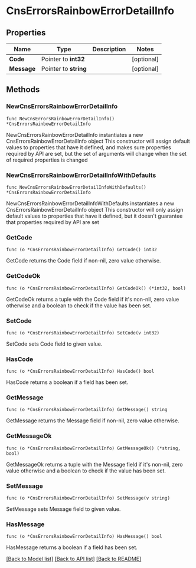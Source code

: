 # CnsErrorsRainbowErrorDetailInfo

## Properties

Name | Type | Description | Notes
------------ | ------------- | ------------- | -------------
**Code** | Pointer to **int32** |  | [optional] 
**Message** | Pointer to **string** |  | [optional] 

## Methods

### NewCnsErrorsRainbowErrorDetailInfo

`func NewCnsErrorsRainbowErrorDetailInfo() *CnsErrorsRainbowErrorDetailInfo`

NewCnsErrorsRainbowErrorDetailInfo instantiates a new CnsErrorsRainbowErrorDetailInfo object
This constructor will assign default values to properties that have it defined,
and makes sure properties required by API are set, but the set of arguments
will change when the set of required properties is changed

### NewCnsErrorsRainbowErrorDetailInfoWithDefaults

`func NewCnsErrorsRainbowErrorDetailInfoWithDefaults() *CnsErrorsRainbowErrorDetailInfo`

NewCnsErrorsRainbowErrorDetailInfoWithDefaults instantiates a new CnsErrorsRainbowErrorDetailInfo object
This constructor will only assign default values to properties that have it defined,
but it doesn't guarantee that properties required by API are set

### GetCode

`func (o *CnsErrorsRainbowErrorDetailInfo) GetCode() int32`

GetCode returns the Code field if non-nil, zero value otherwise.

### GetCodeOk

`func (o *CnsErrorsRainbowErrorDetailInfo) GetCodeOk() (*int32, bool)`

GetCodeOk returns a tuple with the Code field if it's non-nil, zero value otherwise
and a boolean to check if the value has been set.

### SetCode

`func (o *CnsErrorsRainbowErrorDetailInfo) SetCode(v int32)`

SetCode sets Code field to given value.

### HasCode

`func (o *CnsErrorsRainbowErrorDetailInfo) HasCode() bool`

HasCode returns a boolean if a field has been set.

### GetMessage

`func (o *CnsErrorsRainbowErrorDetailInfo) GetMessage() string`

GetMessage returns the Message field if non-nil, zero value otherwise.

### GetMessageOk

`func (o *CnsErrorsRainbowErrorDetailInfo) GetMessageOk() (*string, bool)`

GetMessageOk returns a tuple with the Message field if it's non-nil, zero value otherwise
and a boolean to check if the value has been set.

### SetMessage

`func (o *CnsErrorsRainbowErrorDetailInfo) SetMessage(v string)`

SetMessage sets Message field to given value.

### HasMessage

`func (o *CnsErrorsRainbowErrorDetailInfo) HasMessage() bool`

HasMessage returns a boolean if a field has been set.


[[Back to Model list]](../README.md#documentation-for-models) [[Back to API list]](../README.md#documentation-for-api-endpoints) [[Back to README]](../README.md)


